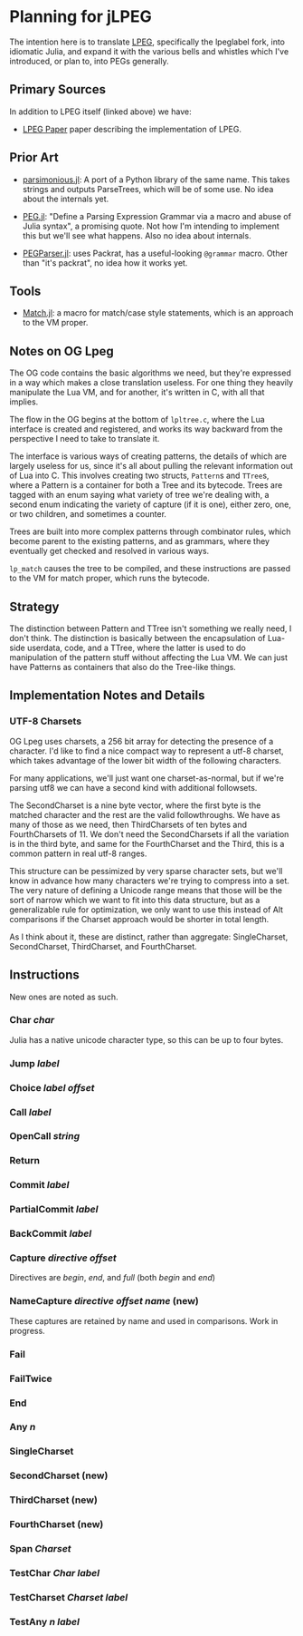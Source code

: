 # Planning for jLPEG

  The intention here is to translate [LPEG](https://github.com/sqmedeiros/lpeglabel), specifically the lpeglabel fork, into idiomatic Julia, and expand it with the various bells and whistles which I've introduced, or plan to, into PEGs generally.

## Primary Sources

In addition to LPEG itself (linked above) we have:

- [LPEG Paper](https://www.inf.puc-rio.br/~roberto/docs/peg.pdf) paper describing the implementation of LPEG.


## Prior Art

- [parsimonious.jl](https://github.com/gitfoxi/Parsimonious.jl): A port of a Python library of the same name.  This takes strings and outputs ParseTrees, which will be of some use.  No idea about the internals yet.

- [PEG.jl](https://github.com/wdebeaum/PEG.jl): "Define a Parsing Expression Grammar via a macro and abuse of Julia syntax", a promising quote.  Not how I'm intending to implement this but we'll see what happens. Also no idea about internals.

- [PEGParser.jl](https://github.com/abeschneider/PEGParser.jl): uses Packrat, has a useful-looking `@grammar` macro.  Other than "it's packrat", no idea how it works yet.


## Tools

- [Match.jl](https://juliaservices.github.io/Match.jl/stable/): a macro for match/case style statements, which is an approach to the VM proper.


## Notes on OG Lpeg

The OG code contains the basic algorithms we need, but they're expressed in a way which makes a close translation useless. For one thing they heavily manipulate the Lua VM, and for another, it's written in C, with all that implies. 

The flow in the OG begins at the bottom of `lpltree.c`, where the Lua interface is created and registered, and works its way backward from the perspective I need to take to translate it. 

The interface is various ways of creating patterns, the details of which are largely useless for us, since it's all about pulling the relevant information out of Lua into C.  This involves creating two structs, `Pattern`s and `TTree`s, where a Pattern is a container for both a Tree and its bytecode.  Trees are tagged with an enum saying what variety of tree we're dealing with, a second enum indicating the variety of capture (if it is one), either zero, one, or two children, and sometimes a counter. 

Trees are built into more complex patterns through combinator rules, which become parent to the existing patterns, and as grammars, where they eventually get checked and resolved in various ways. 

`lp_match` causes the tree to be compiled, and these instructions are passed to the VM for match proper, which runs the bytecode. 

## Strategy

The distinction between Pattern and TTree isn't something we really need, I don't think.  The distinction is basically between the encapsulation of Lua-side userdata, code, and a TTree, where the latter is used to do manipulation of the pattern stuff without affecting the Lua VM.  We can just have Patterns as containers that also do the Tree-like things. 

## Implementation Notes and Details

### UTF-8 Charsets

OG Lpeg uses charsets, a 256 bit array for detecting the presence of a character. I'd like to find a nice compact way to represent a utf-8 charset, which takes advantage of the lower bit width of the following characters. 

For many applications, we'll just want one charset-as-normal, but if we're parsing utf8 we can have a second kind with additional followsets.

The SecondCharset is a nine byte vector, where the first byte is the matched character and the rest are the valid followthroughs.  We have as many of those as we need, then ThirdCharsets of ten bytes and FourthCharsets of 11.  We don't need the SecondCharsets if all the variation is in the third byte, and same for the FourthCharset and the Third, this is a common pattern in real utf-8 ranges. 

This structure can be pessimized by very sparse character sets, but we'll know in advance how many characters we're trying to compress into a set.  The very nature of defining a Unicode range means that those will be the sort of narrow which we want to fit into this data structure, but as a generalizable rule for optimization, we only want to use this instead of Alt comparisons if the Charset approach would be shorter in total length.

As I think about it, these are distinct, rather than aggregate: SingleCharset, SecondCharset, ThirdCharset, and FourthCharset.  


## Instructions

New ones are noted as such.

### Char _char_

Julia has a native unicode character type, so this can be up to four bytes.

### Jump _label_

### Choice _label_ _offset_

### Call _label_

### OpenCall _string_

### Return

### Commit _label_

### PartialCommit _label_

### BackCommit _label_

### Capture _directive_ _offset_

Directives are _begin_, _end_, and _full_ (both _begin_ and _end_)

### NameCapture _directive_ _offset_ _name_ (new)

These captures are retained by name and used in comparisons. Work in progress.

### Fail

### FailTwice

### End 

### Any _n_ 

### SingleCharset 

### SecondCharset (new)

### ThirdCharset (new)

### FourthCharset (new)

### Span _Charset_

### TestChar _Char_ _label_

### TestCharset _Charset_ _label_

### TestAny _n_ _label_